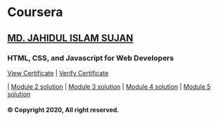 # Coursera

## [MD. JAHIDUL ISLAM SUJAN](https://jahidofficial.github.io)

### HTML, CSS, and Javascript for Web Developers

[View Certificate](https://jahidofficial.github.io/MyCourses/Certificates/TDBRR3CVHGFY.jpg) | [Verify Certificate](https://www.coursera.org/verify/TDBRR3CVHGFY)

| [Module 2 solution](https://jahidofficial.github.io/MyCourses/Coursera/html-css-javascript-for-web-developers/module2-solution/)
| [Module 3 solution](https://jahidofficial.github.io/MyCourses/Coursera/html-css-javascript-for-web-developers/module3-solution/)
| [Module 4 solution](https://jahidofficial.github.io/MyCourses/Coursera/html-css-javascript-for-web-developers/module4-solution/)
| [Module 5 solution](https://jahidofficial.github.io/MyCourses/Coursera/html-css-javascript-for-web-developers/module5-solution/)


#### &copy; Copyright 2020, All right reserved.